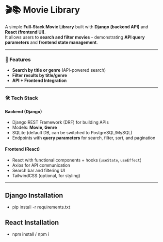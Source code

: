 # 🎬📚 Movie Library

A simple **Full-Stack Movie Library** built with **Django (backend API)** and **React (frontend UI)**.  
It allows users to **search and filter movies** - demonstrating **API query parameters** and **frontend state management**.  

---

### 🚀 Features  
- **Search by title or genre** (API-powered search)  
- **Filter results by title/genre**  
- **API + Frontend Integration**

---

### 🛠 Tech Stack  

#### Backend (Django)  
- Django REST Framework (DRF) for building APIs  
- Models: **Movie, Genre**  
- SQLite (default DB, can be switched to PostgreSQL/MySQL)  
- Endpoints with **query parameters** for search, filter, sort, and pagination  

#### Frontend (React)  
- React with functional components + hooks (`useState`, `useEffect`)  
- Axios for API communication  
- Search bar and filtering UI  
- TailwindCSS (optional, for styling)  

---

## Django Installation ##
- pip install -r requirements.txt

## React Installation ##
- npm install / npm i